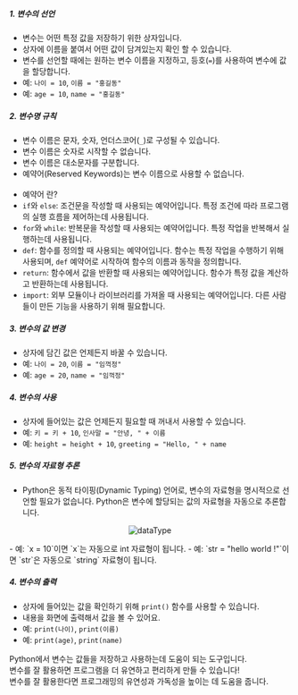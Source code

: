 ##### 1. 변수의 선언
   - 변수는 어떤 특정 값을 저장하기 위한 상자입니다.
   - 상자에 이름을 붙여서 어떤 값이 담겨있는지 확인 할 수 있습니다.
   - 변수를 선언할 때에는 원하는 변수 이름을 지정하고, 등호(`=`)를 사용하여 변수에 값을 할당합니다.
   - 예: `나이 = 10`, `이름 = "홍길동"`
   - 예: `age = 10`, `name = "홍길동"`

##### 2. 변수명 규칙
  - 변수 이름은 문자, 숫자, 언더스코어(`_`)로 구성될 수 있습니다.
  - 변수 이름은 숫자로 시작할 수 없습니다.
  - 변수 이름은 대소문자를 구분합니다.
  - 예약어(Reserved Keywords)는 변수 이름으로 사용할 수 없습니다.<br><br>
  - 예약어 란?
  - `if`와 `else`: 조건문을 작성할 때 사용되는 예약어입니다. 특정 조건에 따라 프로그램의 실행 흐름을 제어하는데 사용됩니다.
  - `for`와 `while`: 반복문을 작성할 때 사용되는 예약어입니다. 특정 작업을 반복해서 실행하는데 사용됩니다.
  - `def`: 함수를 정의할 때 사용되는 예약어입니다. 함수는 특정 작업을 수행하기 위해 사용되며, `def` 예약어로 시작하여 함수의 이름과 동작을 정의합니다.
  - `return`: 함수에서 값을 반환할 때 사용되는 예약어입니다. 함수가 특정 값을 계산하고 반환하는데 사용됩니다.
  - `import`: 외부 모듈이나 라이브러리를 가져올 때 사용되는 예약어입니다. 다른 사람들이 만든 기능을 사용하기 위해 필요합니다.

##### 3. 변수의 값 변경
   - 상자에 담긴 값은 언제든지 바꿀 수 있습니다.
   - 예: `나이 = 20`, `이름 = "임꺽정"`
   - 예: `age = 20`, `name = "임꺽정"`

##### 4. 변수의 사용
   - 상자에 들어있는 값은 언제든지 필요할 때 꺼내서 사용할 수 있습니다.
   - 예: `키 = 키 + 10`, `인사말 = "안녕, " + 이름`
   - 예: `height = height + 10`, `greeting = "Hello, " + name`


##### 5. 변수의 자료형 추론
   - Python은 동적 타이핑(Dynamic Typing) 언어로, 변수의 자료형을 명시적으로 선언할 필요가 없습니다. Python은 변수에 할당되는 값의 자료형을 자동으로 추론합니다.
   <!-- 이미지 가운데 정렬 -->
   <p align="center">
     <img src="./dataType.png" alt="dataType">
   </p>
   - 예: `x = 10`이면 `x`는 자동으로 int 자료형이 됩니다.
   - 예: `str = "hello world !"`이면 `str`은 자동으로 `string` 자료형이 됩니다.


##### 4. 변수의 출력
   - 상자에 들어있는 값을 확인하기 위해 `print()` 함수를 사용할 수 있습니다.
   - 내용을 화면에 출력해서 값을 볼 수 있어요.
   - 예: `print(나이)`, `print(이름)`
   - 예: `print(age)`, `print(name)`

Python에서 변수는 값들을 저장하고 사용하는데 도움이 되는 도구입니다.<br>
변수를 잘 활용하면 프로그램을 더 유연하고 편리하게 만들 수 있습니다!<br>
변수를 잘 활용한다면 프로그래밍의 유연성과 가독성을 높이는 데 도움을 줍니다.
